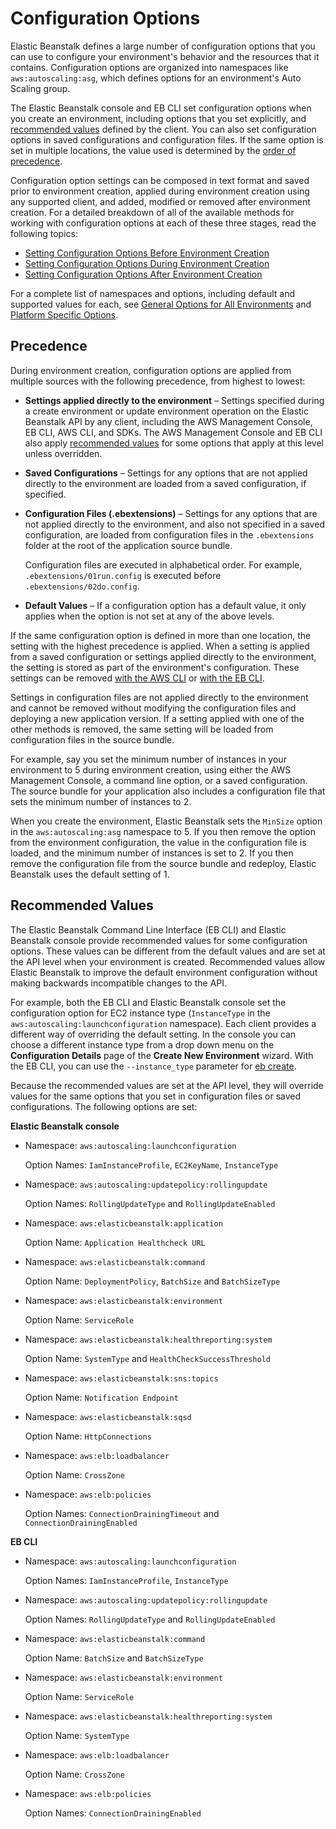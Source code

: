# Configuration Options<a name="command-options"></a>

Elastic Beanstalk defines a large number of configuration options that you can use to configure your environment's behavior and the resources that it contains\. Configuration options are organized into namespaces like `aws:autoscaling:asg`, which defines options for an environment's Auto Scaling group\.

The Elastic Beanstalk console and EB CLI set configuration options when you create an environment, including options that you set explicitly, and [recommended values](#configuration-options-recommendedvalues) defined by the client\. You can also set configuration options in saved configurations and configuration files\. If the same option is set in multiple locations, the value used is determined by the [order of precedence](#configuration-options-precedence)\.

Configuration option settings can be composed in text format and saved prior to environment creation, applied during environment creation using any supported client, and added, modified or removed after environment creation\. For a detailed breakdown of all of the available methods for working with configuration options at each of these three stages, read the following topics:
+ [Setting Configuration Options Before Environment Creation](environment-configuration-methods-before.md)
+ [Setting Configuration Options During Environment Creation](environment-configuration-methods-during.md)
+ [Setting Configuration Options After Environment Creation](environment-configuration-methods-after.md)

For a complete list of namespaces and options, including default and supported values for each, see [General Options for All Environments](command-options-general.md) and [Platform Specific Options](command-options-specific.md)\.

## Precedence<a name="configuration-options-precedence"></a>

During environment creation, configuration options are applied from multiple sources with the following precedence, from highest to lowest:
+ **Settings applied directly to the environment** – Settings specified during a create environment or update environment operation on the Elastic Beanstalk API by any client, including the AWS Management Console, EB CLI, AWS CLI, and SDKs\. The AWS Management Console and EB CLI also apply [recommended values](#configuration-options-recommendedvalues) for some options that apply at this level unless overridden\.
+ **Saved Configurations** – Settings for any options that are not applied directly to the environment are loaded from a saved configuration, if specified\.
+ **Configuration Files \(\.ebextensions\)** – Settings for any options that are not applied directly to the environment, and also not specified in a saved configuration, are loaded from configuration files in the `.ebextensions` folder at the root of the application source bundle\.

  Configuration files are executed in alphabetical order\. For example, `.ebextensions/01run.config` is executed before `.ebextensions/02do.config`\.
+ **Default Values** – If a configuration option has a default value, it only applies when the option is not set at any of the above levels\.

If the same configuration option is defined in more than one location, the setting with the highest precedence is applied\. When a setting is applied from a saved configuration or settings applied directly to the environment, the setting is stored as part of the environment's configuration\. These settings can be removed [with the AWS CLI](environment-configuration-methods-after.md#configuration-options-remove-awscli) or [with the EB CLI](environment-configuration-methods-after.md#configuration-options-remove-ebcli)\.

Settings in configuration files are not applied directly to the environment and cannot be removed without modifying the configuration files and deploying a new application version\. If a setting applied with one of the other methods is removed, the same setting will be loaded from configuration files in the source bundle\.

For example, say you set the minimum number of instances in your environment to 5 during environment creation, using either the AWS Management Console, a command line option, or a saved configuration\. The source bundle for your application also includes a configuration file that sets the minimum number of instances to 2\.

When you create the environment, Elastic Beanstalk sets the `MinSize` option in the `aws:autoscaling:asg` namespace to 5\. If you then remove the option from the environment configuration, the value in the configuration file is loaded, and the minimum number of instances is set to 2\. If you then remove the configuration file from the source bundle and redeploy, Elastic Beanstalk uses the default setting of 1\.

## Recommended Values<a name="configuration-options-recommendedvalues"></a>

The Elastic Beanstalk Command Line Interface \(EB CLI\) and Elastic Beanstalk console provide recommended values for some configuration options\. These values can be different from the default values and are set at the API level when your environment is created\. Recommended values allow Elastic Beanstalk to improve the default environment configuration without making backwards incompatible changes to the API\.

For example, both the EB CLI and Elastic Beanstalk console set the configuration option for EC2 instance type \(`InstanceType` in the `aws:autoscaling:launchconfiguration` namespace\)\. Each client provides a different way of overriding the default setting\. In the console you can choose a different instance type from a drop down menu on the **Configuration Details** page of the **Create New Environment** wizard\. With the EB CLI, you can use the `--instance_type` parameter for [eb create](eb3-create.md)\.

Because the recommended values are set at the API level, they will override values for the same options that you set in configuration files or saved configurations\. The following options are set:

**Elastic Beanstalk console**
+ Namespace: `aws:autoscaling:launchconfiguration`

  Option Names: `IamInstanceProfile`, `EC2KeyName`, `InstanceType`
+ Namespace: `aws:autoscaling:updatepolicy:rollingupdate`

  Option Names: `RollingUpdateType` and `RollingUpdateEnabled`
+ Namespace: `aws:elasticbeanstalk:application`

  Option Name: `Application Healthcheck URL`
+ Namespace: `aws:elasticbeanstalk:command`

  Option Name: `DeploymentPolicy`, `BatchSize` and `BatchSizeType`
+ Namespace: `aws:elasticbeanstalk:environment`

  Option Name: `ServiceRole`
+ Namespace: `aws:elasticbeanstalk:healthreporting:system`

  Option Name: `SystemType` and `HealthCheckSuccessThreshold`
+ Namespace: `aws:elasticbeanstalk:sns:topics`

  Option Name: `Notification Endpoint`
+ Namespace: `aws:elasticbeanstalk:sqsd`

  Option Name: `HttpConnections`
+ Namespace: `aws:elb:loadbalancer`

  Option Name: `CrossZone`
+ Namespace: `aws:elb:policies`

  Option Names: `ConnectionDrainingTimeout` and `ConnectionDrainingEnabled`

**EB CLI**
+ Namespace: `aws:autoscaling:launchconfiguration`

  Option Names: `IamInstanceProfile`, `InstanceType`
+ Namespace: `aws:autoscaling:updatepolicy:rollingupdate`

  Option Names: `RollingUpdateType` and `RollingUpdateEnabled`
+ Namespace: `aws:elasticbeanstalk:command`

  Option Name: `BatchSize` and `BatchSizeType`
+ Namespace: `aws:elasticbeanstalk:environment`

  Option Name: `ServiceRole`
+ Namespace: `aws:elasticbeanstalk:healthreporting:system`

  Option Name: `SystemType`
+ Namespace: `aws:elb:loadbalancer`

  Option Name: `CrossZone`
+ Namespace: `aws:elb:policies`

  Option Names: `ConnectionDrainingEnabled`